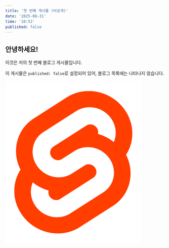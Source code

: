 ```yaml
---
title: '첫 번째 게시물 (비공개)'
date: '2025-08-31'
time: '10:52'
published: false
---
```


## 안녕하세요!

이것은 저의 첫 번째 블로그 게시물입니다.

이 게시물은 `published: false`로 설정되어 있어, 블로그 목록에는 나타나지 않습니다.

![Svelte Logo](/images/01/svelte-logo.png)
